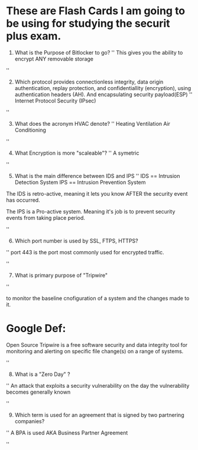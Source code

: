 # These are Flash Cards I am going to be using for studying the securit plus exam.

1. What is the Purpose of Bitlocker to go?
''
This gives you the ability to encrypt ANY removable storage

''

2. Which protocol provides connectionless integrity, data origin authentication, replay protection, and confidentiallity (encryption), using authentication headers (AH). And encapsulating security payload(ESP)
''
Internet Protocol Security (IPsec)

''

3. What does the acronym HVAC denote?
''
Heating Ventilation Air Conditioning

''

4. What Encryption is more "scaleable"?
''
A symetric

''

5. What is the main difference between IDS and IPS
''
IDS == Intrusion Detection System 
IPS == Intrusion Prevention System

The IDS is retro-active, meaning it lets you know AFTER the security event has occurred.

The IPS is a Pro-active system. Meaning it's job is to prevent security events from taking place period.

''

6. Which port number is used by SSL, FTPS, HTTPS?

''
port 443 is the port most commonly used for encrypted traffic.

''

7. What is primary purpose of "Tripwire"

''

to monitor the baseline cnofiguration of a system and the changes made to it.


# Google Def:
Open Source Tripwire is a free software security and data integrity tool for monitoring and alerting on specific file change(s) on a range of systems.

''

8. What is a "Zero Day" ?

''
An attack that exploits a security vulnerability on the day the vulnerability becomes generally known

''

9. Which term is used for an agreement that is signed by two partnering companies?

''
A BPA is used AKA Business Partner Agreement

''





